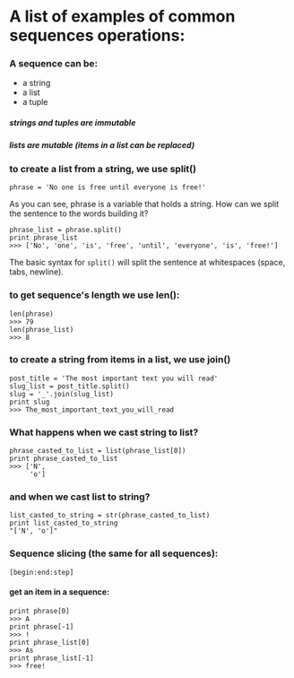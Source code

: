 # A list of examples of common sequences operations:
### A sequence can be:
* a string
* a list
* a tuple

##### strings and tuples are immutable
##### lists are mutable (items in a list can be replaced)

### to create a list from a string, we use split()
```
phrase = 'No one is free until everyone is free!'
```
As you can see, phrase is a variable that holds a string. How can we split the sentence to the words building it?
```
phrase_list = phrase.split()
print phrase_list
>>> ['No', 'one', 'is', 'free', 'until', 'everyone', 'is', 'free!']
```
The basic syntax for  ```split()``` will split the sentence at whitespaces (space, tabs, newline).
 
### to get sequence's length we use len():
```
len(phrase)
>>> 79
len(phrase_list)
>>> 8
```

### to create a string from items in a list, we use join()
```
post_title = 'The most important text you will read'
slug_list = post_title.split()
slug = '_'.join(slug_list)
print slug
>>> The_most_important_text_you_will_read
```

### What happens when we cast string to list?
```
phrase_casted_to_list = list(phrase_list[0])
print phrase_casted_to_list
>>> ['N',
     'o']
```
### and when we cast list to string?
```
list_casted_to_string = str(phrase_casted_to_list)
print list_casted_to_string
"['N', 'o']"
```
### Sequence slicing (the same for all sequences):
```
[begin:end:step]
```

#### get an item in a sequence:
```
print phrase[0]
>>> A
print phrase[-1]
>>> !
print phrase_list[0]
>>> As
print phrase_list[-1]
>>> free!
```
